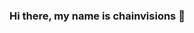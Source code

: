 ### Hi there, my name is chainvisions 👋

<!--
**chainvisions/chainvisions** is a ✨ _special_ ✨ repository because its `README.md` (this file) appears on your GitHub profile.

My projects:

-  [Hashgrid](https://github.com/chainvisions/hashgrid-contracts) - Incentivized computations on the Thundercore blockchain

[![Anurag's github stats](https://github-readme-stats.vercel.app/api?username=chainvisions&show_icons=true)](https://github.com/anuraghazra/github-readme-stats)
